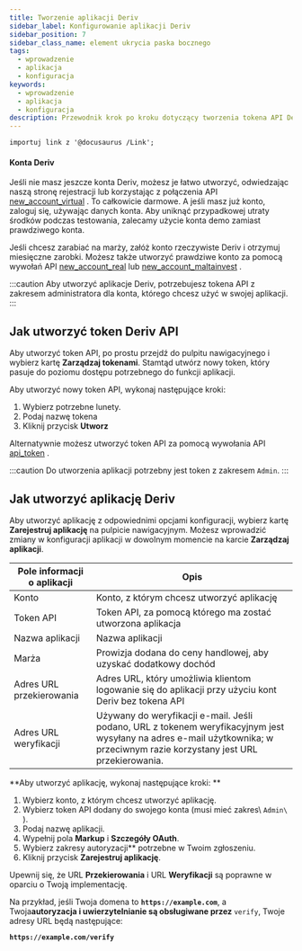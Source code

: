 ```yaml
---
title: Tworzenie aplikacji Deriv
sidebar_label: Konfigurowanie aplikacji Deriv
sidebar_position: 7
sidebar_class_name: element ukrycia paska bocznego
tags:
  - wprowadzenie
  - aplikacja
  - konfiguracja
keywords:
  - wprowadzenie
  - aplikacja
  - konfiguracja
description: Przewodnik krok po kroku dotyczący tworzenia tokena API Deriv i budowania aplikacji handlowej za pomocą naszego interfejsu API handlowego. Dowiedz się więcej.
---
```


```mdx-code-block
importuj link z '@docusaurus /Link';
```

#### Konta Deriv

Jeśli nie masz jeszcze konta Deriv, możesz je łatwo utworzyć, odwiedzając naszą stronę rejestracji lub korzystając z połączenia API <a href="/api-explorer#new_account_virtual" target="_blank" rel="noopener noreferrer">new_account_virtual</a> . To całkowicie darmowe. A jeśli masz już konto, zaloguj się, używając danych konta. Aby uniknąć przypadkowej utraty środków podczas testowania, zalecamy użycie konta demo zamiast prawdziwego konta.

Jeśli chcesz zarabiać na marży, załóż konto rzeczywiste Deriv i otrzymuj miesięczne zarobki. Możesz także utworzyć prawdziwe konto za pomocą wywołań API <a href="/api-explorer#new_account_real" target="_blank" rel="noopener noreferrer">new_account_real</a> lub <a href="/api-explorer#new_account_maltainvest" target="_blank" rel="noopener noreferrer">new_account_maltainvest</a> .

:::caution
Aby utworzyć aplikacje Deriv, potrzebujesz tokena API z zakresem administratora dla konta, którego chcesz użyć w swojej aplikacji.
:::

## Jak utworzyć token Deriv API

Aby utworzyć token API, po prostu przejdź do pulpitu nawigacyjnego i wybierz kartę **Zarządzaj tokenami**. Stamtąd utwórz nowy token, który pasuje do poziomu dostępu potrzebnego do funkcji aplikacji.

Aby utworzyć nowy token API, wykonaj następujące kroki:

1. Wybierz potrzebne lunety.
2. Podaj nazwę tokena
3. Kliknij przycisk **Utworz**

Alternatywnie możesz utworzyć token API za pomocą wywołania API <a href="/api-explorer#api_token" target="_blank" rel="noopener noreferrer">api_token</a> .

:::caution
Do utworzenia aplikacji potrzebny jest token z zakresem `Admin`.
:::

## Jak utworzyć aplikację Deriv

Aby utworzyć aplikację z odpowiednimi opcjami konfiguracji, wybierz kartę **Zarejestruj aplikację** na pulpicie nawigacyjnym. Możesz wprowadzić zmiany w konfiguracji aplikacji w dowolnym momencie na karcie **Zarządzaj aplikacji**.

| Pole informacji o aplikacji | Opis                                                                                                                                                                                                        |
| --------------------------- | ----------------------------------------------------------------------------------------------------------------------------------------------------------------------------------------------------------- |
| Konto                       | Konto, z którym chcesz utworzyć aplikację                                                                                                                                                                   |
| Token API                   | Token API, za pomocą którego ma zostać utworzona aplikacja                                                                                                                                                  |
| Nazwa aplikacji             | Nazwa aplikacji                                                                                                                                                                                             |
| Marża                       | Prowizja dodana do ceny handlowej, aby uzyskać dodatkowy dochód                                                                                                                                             |
| Adres URL przekierowania    | Adres URL, który umożliwia klientom logowanie się do aplikacji przy użyciu kont Deriv bez tokena API                                                                                                        |
| Adres URL weryfikacji       | Używany do weryfikacji e-mail. Jeśli podano, URL z tokenem weryfikacyjnym jest wysyłany na adres e-mail użytkownika; w przeciwnym razie korzystany jest URL przekierowania. |

\*\*Aby utworzyć aplikację, wykonaj następujące kroki: \*\*

1. Wybierz konto, z którym chcesz utworzyć aplikację.
2. Wybierz token API dodany do swojego konta (musi mieć zakres\ `Admin\ `).
3. Podaj nazwę aplikacji.
4. Wypełnij pola **Markup** i **Szczegóły OAuth**.
5. Wybierz zakresy autoryzacji\*\* potrzebne w Twoim zgłoszeniu.
6. Kliknij przycisk **Zarejestruj aplikację**.

Upewnij się, że URL **Przekierowania** i URL **Weryfikacji** są poprawne w oparciu o Twoją implementację.

Na przykład, jeśli Twoja domena to **`https://example.com`**, a Twoja**autoryzacja i uwierzytelnianie są obsługiwane przez** `verify`, Twoje adresy URL będą następujące:

**`https://example.com/verify`**
